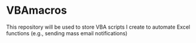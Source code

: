 # VBAmacros

This repository will be used to store VBA scripts I create to automate Excel functions (e.g., sending mass email notifications)
